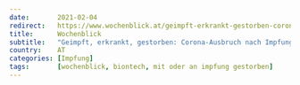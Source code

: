 ```yaml
---
date:       2021-02-04
redirect:   https://www.wochenblick.at/geimpft-erkrankt-gestorben-corona-ausbruch-nach-impfung-in-spanien/
title:      Wochenblick
subtitle:   "Geimpft, erkrankt, gestorben: Corona-Ausbruch nach Impfung in Spanien"
country:    AT
categories: [Impfung]
tags:       [wochenblick, biontech, mit oder an impfung gestorben]
---
```

